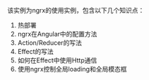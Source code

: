 该实例为ngrx的使用实例，包含以下几个知识点：

1. 热部署
2. ngrx在Angular中的配置方法
3. Action/Reducer的写法
4. Effect的写法
5. 如何在Effect中使用Http通信
6. 使用ngrx控制全局loading和全局模态框